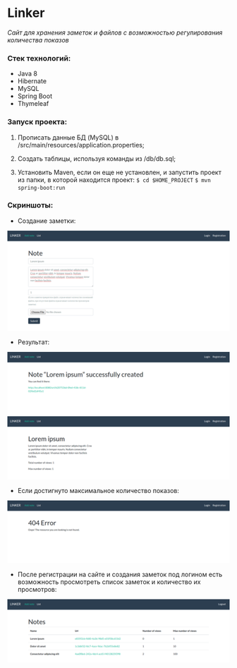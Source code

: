 # Linker

_Cайт для хранения заметок и файлов с возможностью регулирования количества показов_

### Стек технологий:

* Java 8
* Hibernate
* MySQL
* Spring Boot
* Thymeleaf

### Запуск проекта:

1. Прописать данные БД (MySQL) в /src/main/resources/application.properties;

2. Создать таблицы, используя команды из /db/db.sql;

3. Установить Maven, если он еще не установлен, и запустить проект из папки, в которой находится проект:
`$ cd $HOME_PROJECT`
`$ mvn spring-boot:run`

### Скриншоты:

* Создание заметки:

![](https://raw.githubusercontent.com/applepinepaprica/linker/master/images/image3887.png)

* Результат:

![](https://raw.githubusercontent.com/applepinepaprica/linker/master/images/image3898.png)
![](https://raw.githubusercontent.com/applepinepaprica/linker/master/images/image3909.png)

* Если достигнуто максимальное количество показов:

![](https://raw.githubusercontent.com/applepinepaprica/linker/master/images/image3920.png)

* После регистрации на сайте и создания заметок под логином есть возможность просмотреть список заметок и количество их просмотров:

![](https://raw.githubusercontent.com/applepinepaprica/linker/master/images/image3931.png)
